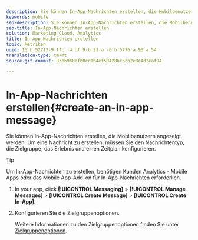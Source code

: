 ```yaml
---
description: Sie können In-App-Nachrichten erstellen, die Mobilbenutzern angezeigt werden. Um eine Nachricht zu erstellen, müssen Sie den Nachrichtentyp, die Zielgruppe, das Erlebnis und einen Zeitplan konfigurieren.
keywords: mobile
seo-description: Sie können In-App-Nachrichten erstellen, die Mobilbenutzern angezeigt werden. Um eine Nachricht zu erstellen, müssen Sie den Nachrichtentyp, die Zielgruppe, das Erlebnis und einen Zeitplan konfigurieren.
seo-title: In-App-Nachrichten erstellen
solution: Marketing Cloud, Analytics
title: In-App-Nachrichten erstellen
topic: Metriken
uuid: 15 b 52713-9 ffc -4 df 9-b 21 a -6 b 5776 a 96 a 54
translation-type: tm+mt
source-git-commit: 83e6968efb0ed1b4ef504286c6cb2e8e4d2eaf94

---
```



# In-App-Nachrichten erstellen{#create-an-in-app-message}

Sie können In-App-Nachrichten erstellen, die Mobilbenutzern angezeigt werden. Um eine Nachricht zu erstellen, müssen Sie den Nachrichtentyp, die Zielgruppe, das Erlebnis und einen Zeitplan konfigurieren.

>[!TIP]
>
>Um In-App-Nachrichten zu erstellen, benötigen Kunden Analytics - Mobile Apps oder das Mobile App-Add-on für In-App-Nachrichten erforderlich.

1. In your app, click **[!UICONTROL Messaging]** &gt; **[!UICONTROL Manage Messages]** &gt; **[!UICONTROL Create Message]** &gt; **[!UICONTROL Create In-App]**.
1. Konfigurieren Sie die Zielgruppenoptionen.

   Weitere Informationen zu den Zielgruppenoptionen finden Sie unter [Zielgruppenoptionen](/help/using/in-app-messaging/t-in-app-message/c-audience-in-app-message.md).
